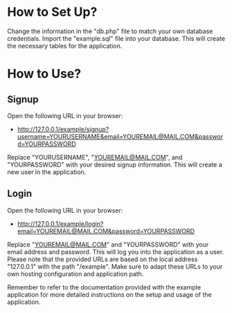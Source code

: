 # How to Set Up?


Change the information in the "db.php" file to match your own database credentials.
Import the "example.sql" file into your database. This will create the necessary tables for the application.


# How to Use?


## Signup


Open the following URL in your browser:

- http://127.0.0.1/example/signup?username=YOURUSERNAME&email=YOUREMAIL@MAIL.COM&password=YOURPASSWORD

Replace "YOURUSERNAME", "YOUREMAIL@MAIL.COM", and "YOURPASSWORD" with your desired signup information. This will create a new user in the application.


## Login


Open the following URL in your browser:

- http://127.0.0.1/example/login?email=YOUREMAIL@MAIL.COM&password=YOURPASSWORD

Replace "YOUREMAIL@MAIL.COM" and "YOURPASSWORD" with your email address and password. This will log you into the application as a user.
Please note that the provided URLs are based on the local address "127.0.0.1" with the path "/example". Make sure to adapt these URLs to your own hosting configuration and application path.

Remember to refer to the documentation provided with the example application for more detailed instructions on the setup and usage of the application.
